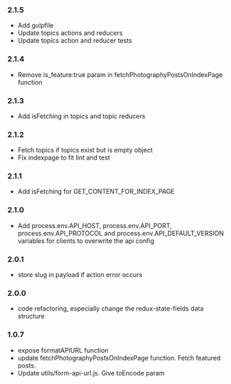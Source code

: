 ### 2.1.5
- Add gulpfile
- Update topics actions and reducers
- Update topics action and reducer tests

### 2.1.4
- Remove is_feature:true param in fetchPhotographyPostsOnIndexPage function

### 2.1.3
- Add isFetching in topics and topic reducers

### 2.1.2
- Fetch topics if topics exist but is empty object
- Fix indexpage to fit lint and test

### 2.1.1
- Add isFetching for GET_CONTENT_FOR_INDEX_PAGE

### 2.1.0
- Add process.env.API_HOST, process.env.API_PORT, process.env.API_PROTOCOL and process.env.API_DEFAULT_VERSION
variables for clients to overwrite the api config 

### 2.0.1
- store slug in payload if action error occurs 

### 2.0.0
- code refactoring, especially change the redux-state-fields data structure

### 1.0.7
- expose formatAPIURL function 
- update fetchPhotographyPostsOnIndexPage function. Fetch featured posts. 
- Update utils/form-api-url.js. Give toEncode param
